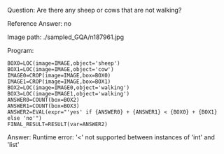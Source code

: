 Question: Are there any sheep or cows that are not walking?

Reference Answer: no

Image path: ./sampled_GQA/n187961.jpg

Program:

```
BOX0=LOC(image=IMAGE,object='sheep')
BOX1=LOC(image=IMAGE,object='cow')
IMAGE0=CROP(image=IMAGE,box=BOX0)
IMAGE1=CROP(image=IMAGE,box=BOX1)
BOX2=LOC(image=IMAGE0,object='walking')
BOX3=LOC(image=IMAGE1,object='walking')
ANSWER0=COUNT(box=BOX2)
ANSWER1=COUNT(box=BOX3)
ANSWER2=EVAL(expr="'yes' if {ANSWER0} + {ANSWER1} < {BOX0} + {BOX1} else 'no'")
FINAL_RESULT=RESULT(var=ANSWER2)
```
Answer: Runtime error: '<' not supported between instances of 'int' and 'list'

